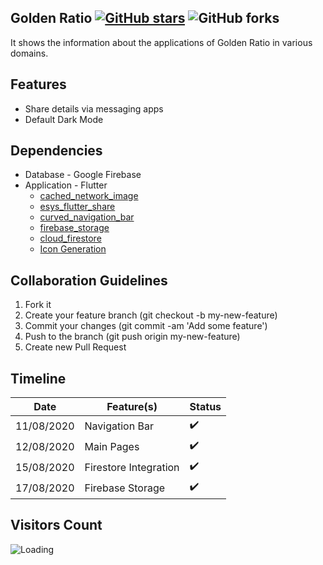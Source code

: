 ## Golden Ratio  [![GitHub stars](https://img.shields.io/github/stars/Dhanya-Abhirami/golden_ratio?style=social)](https://github.com/login?return_to=%2FDhanya-Abhirami%golden_ratio) ![GitHub forks](https://img.shields.io/github/forks/Dhanya-Abhirami/golden_ratio?style=social) 

It shows the information about the applications of Golden Ratio in various domains. 

## Features
* Share details via messaging apps
* Default Dark Mode

## Dependencies
* Database - Google Firebase
* Application - Flutter
     * [cached_network_image](https://pub.dev/packages/cached_network_image)
     * [esys_flutter_share](https://pub.dev/packages/esys_flutter_share) 
     * [curved_navigation_bar](https://pub.dev/packages/curved_navigation_bar)
     * [firebase_storage](https://pub.dev/packages/firebase_storage)
     * [cloud_firestore](https://pub.dev/packages/cloud_firestore)
     * [Icon Generation](https://romannurik.github.io/AndroidAssetStudio/icons-launcher.html)

<!--
## Download App
<a href=""><img src="https://play.google.com/intl/en_us/badges/static/images/badges/en_badge_web_generic.png" width="200"></img></a>

## App Screenshots

Home Screen               |  Domains Screen               | Golden Spiral               
:-------------------------:|:-------------------------:|:-------------------------:|
![](https://github.com/Dhanya-Abhirami/golden_ratio/blob/master/screenshots/domains.jpeg?raw=true)|![](https://github.com/Dhanya-Abhirami/golden_ratio/blob/master/screenshots/domains.jpeg?raw=true)|![](https://github.com/Dhanya-Abhirami/golden_ratio/blob/master/screenshots/golden_spiral.jpeg?raw=true)|

Domain (Architecture)               |  Detail (Taj Mahal)               | Share Screen               |  
:-------------------------:|:-------------------------:|:-------------------------:|
![](https://github.com/Dhanya-Abhirami/golden_ratio/blob/master/screenshots/domain.jpeg?raw=true)|![](https://github.com/Dhanya-Abhirami/golden_ratio/blob/master/screenshots/detail.jpeg?raw=true)|![](https://github.com/Dhanya-Abhirami/golden_ratio/blob/master/screenshots/share.jpeg?raw=true)|
--->
## Collaboration Guidelines
1.  Fork it
2.  Create your feature branch (git checkout -b my-new-feature)
3.  Commit your changes (git commit -am 'Add some feature')
4.  Push to the branch (git push origin my-new-feature)
5.  Create new Pull Request

## Timeline

| Date | Feature(s) | Status | 
|--------|-------|-------|
| 11/08/2020 | Navigation Bar | :heavy_check_mark: |
| 12/08/2020 | Main Pages | :heavy_check_mark: |
| 15/08/2020 | Firestore Integration | :heavy_check_mark: |
| 17/08/2020 | Firebase Storage | :heavy_check_mark: |


## Visitors Count

<img align="left" src = "https://profile-counter.glitch.me/golden_ratio/count.svg" alt ="Loading">
